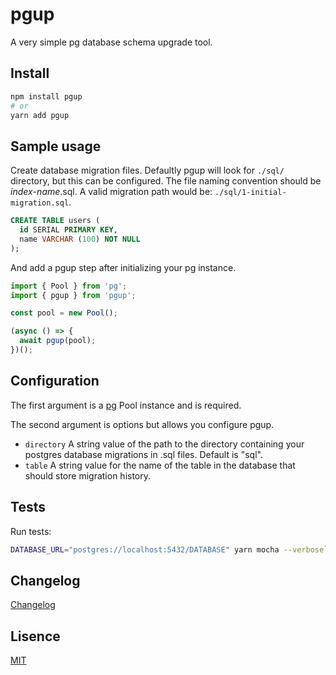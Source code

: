# pgup

A very simple pg database schema upgrade tool.

## Install

```sh
npm install pgup
# or
yarn add pgup
```

## Sample usage

Create database migration files. Defaultly pgup will look for `./sql/` directory, but this can be configured. The file naming convention should be _index_-_name_.sql. A valid migration path would be: `./sql/1-initial-migration.sql`.

```sql
CREATE TABLE users (
  id SERIAL PRIMARY KEY,
  name VARCHAR (100) NOT NULL
);
```

And add a pgup step after initializing your pg instance.

```js
import { Pool } from 'pg';
import { pgup } from 'pgup';

const pool = new Pool();

(async () => {
  await pgup(pool);
})();
```

## Configuration

The first argument is a [pg](https://www.npmjs.com/package/pg) Pool instance and is required.

The second argument is options but allows you configure pgup.

- `directory` A string value of the path to the directory containing your postgres database migrations in .sql files. Default is "sql".
- `table` A string value for the name of the table in the database that should store migration history.

## Tests

Run tests:

```sh
DATABASE_URL="postgres://localhost:5432/DATABASE" yarn mocha --verbose`
```

## Changelog

[Changelog](./CHANGELOG.md)

## Lisence

[MIT](./LICENSE)
